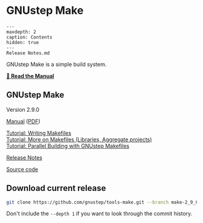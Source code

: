 # GNUstep Make

```{toctree}
---
maxdepth: 2
caption: Contents
hidden: true
---
Release Notes.md
```

GNUstep Make is a simple build system. 

**<a href="../../../RawHTML/Make/Manual/gnustep-make/index.html">📖 Read the Manual</a>**

## GNUstep Make

Version 2.9.0

<a href="../../../RawHTML/Make/Manual/gnustep-make/index.html">Manual</a> (<a href="../../../RawHTML/Make/Manual/gnustep-make.pdf">PDF</a>)

[Tutorial: Writing Makefiles](https://web.archive.org/web/20211006234718if_/http://www.gnustep.it//nicola/Tutorials/WritingMakefiles/index.html)  
[Tutorial: More on Makefiles (Libraries, Aggregate projects)](https://web.archive.org/web/20211006234718if_/http://www.gnustep.it//nicola/Tutorials/MoreOnMakefiles/index.html)  
[Tutorial: Parallel Building with GNUstep Makefiles](https://web.archive.org/web/20211006234718if_/http://www.gnustep.it//nicola/Tutorials/ParallelBuildingMakefiles/index.html)

[Release Notes](Release%20Notes.md)

[Source code](https://github.com/gnustep/tools-make)

## Download current release

```bash
git clone https://github.com/gnustep/tools-make.git --branch make-2_9_0 --depth 1
```
Don't include the `--depth 1` if you want to look through the commit history.